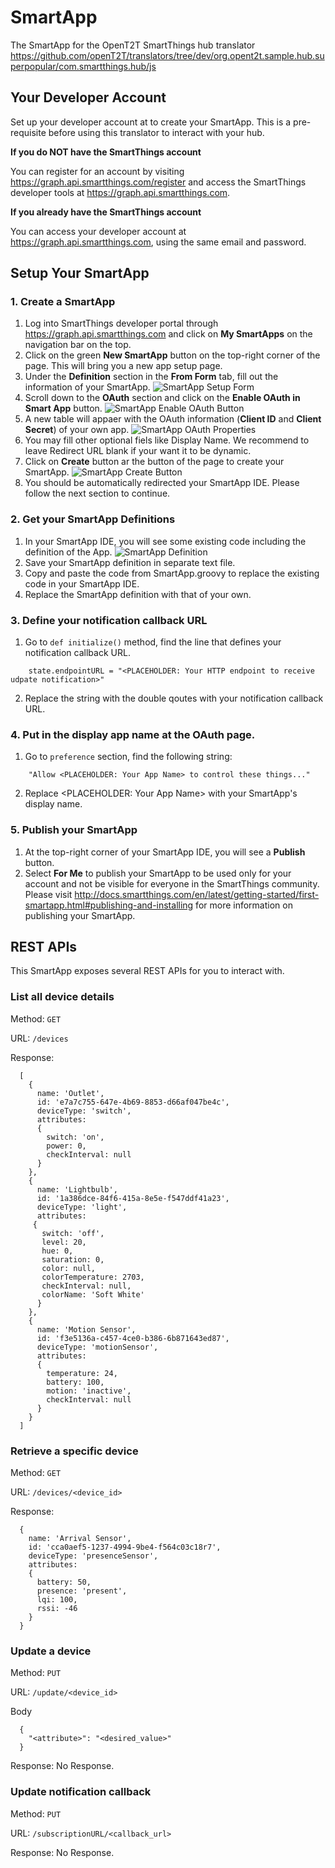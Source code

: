 # SmartApp
The SmartApp for the OpenT2T SmartThings hub translator https://github.com/openT2T/translators/tree/dev/org.opent2t.sample.hub.superpopular/com.smartthings.hub/js

## Your Developer Account
Set up your developer account at  to create your SmartApp. This is a pre-requisite before using this translator to interact with your hub.

**If you do NOT have the SmartThings account**

You can register for an account by visiting https://graph.api.smartthings.com/register and access the SmartThings developer tools at https://graph.api.smartthings.com.

**If you already have the SmartThings account**

You can access your developer account at https://graph.api.smartthings.com, using the same email and password.

## Setup Your SmartApp

### 1. Create a SmartApp
1. Log into SmartThings developer portal through https://graph.api.smartthings.com and click on **My SmartApps** on the navigation bar on the top.
2. Click on the green **New SmartApp** button on the top-right corner of the page. This will bring you a new app setup page.
3. Under the **Definition** section in the **From Form** tab, fill out the information of your SmartApp.
![SmartApp Setup Form](./img/SmartAppSetup.PNG)
4. Scroll down to the **OAuth** section and click on the **Enable OAuth in Smart App** button.
![SmartApp Enable OAuth Button](./img/SmartAppOauthSetup1.PNG)
5. A new table will appaer with the OAuth information (**Client ID** and **Client Secret**) of your own app.
![SmartApp OAuth Properties](./img/SmartAppOauthSetup2.PNG)
6. You may fill other optional fiels like Display Name. We recommend to leave Redirect URL blank if your want it to be dynamic.
7. Click on **Create** button ar the button of the page to create your SmartApp.
![SmartApp Create Button](./img/SmartAppCreate.PNG)
8. You should be automatically redirected your SmartApp IDE. Please follow the next section to continue.

### 2. Get your SmartApp Definitions
1. In your SmartApp IDE, you will see some existing code including the definition of the App.
![SmartApp Definition](./img/SmartAppDefinition.PNG)
2. Save your SmartApp definition in separate text file.
3. Copy and paste the code from SmartApp.groovy to replace the existing code in your SmartApp IDE.
4. Replace the SmartApp definition with that of your own.

### 3. Define your notification callback URL
1. Go to `def initialize()` method, find the line that defines your notification callback URL.
```
    state.endpointURL = "<PLACEHOLDER: Your HTTP endpoint to receive udpate notification>"
``` 
2. Replace the string with the double qoutes with your notification callback URL.

### 4. Put in the display app name at the OAuth page.
1. Go to `preference` section, find the following string:
```
    "Allow <PLACEHOLDER: Your App Name> to control these things..."
``` 
2. Replace <PLACEHOLDER: Your App Name> with your SmartApp's display name.

### 5. Publish your SmartApp
1. At the top-right corner of your SmartApp IDE, you will see a **Publish** button.
2. Select **For Me** to publish your SmartApp to be used only for your account and not be visible for everyone in the SmartThings community. Please visit http://docs.smartthings.com/en/latest/getting-started/first-smartapp.html#publishing-and-installing for more information on publishing your SmartApp.

## REST APIs
This SmartApp exposes several REST APIs for you to interact with.
### List all device details
Method: `GET`

URL: `/devices`

Response:
```
  [ 
    { 
      name: 'Outlet',
      id: 'e7a7c755-647e-4b69-8853-d66af047be4c',
      deviceType: 'switch',
      attributes: 
      {
        switch: 'on', 
        power: 0, 
        checkInterval: null 
      } 
    },
    { 
      name: 'Lightbulb',
      id: '1a386dce-84f6-415a-8e5e-f547ddf41a23',
      deviceType: 'light',
      attributes:
     { 
       switch: 'off',
       level: 20,
       hue: 0,
       saturation: 0,
       color: null,
       colorTemperature: 2703,
       checkInterval: null,
       colorName: 'Soft White' 
      } 
    },
    {
      name: 'Motion Sensor',
      id: 'f3e5136a-c457-4ce0-b386-6b871643ed87',
      deviceType: 'motionSensor',
      attributes:
      {
        temperature: 24,
        battery: 100,
        motion: 'inactive',
        checkInterval: null
      } 
    }
  ]
 ``` 
### Retrieve a specific device 
Method: `GET`

URL: `/devices/<device_id>`

Response:
```
  { 
    name: 'Arrival Sensor',
    id: 'cca0aef5-1237-4994-9be4-f564c03c18r7',
    deviceType: 'presenceSensor',
    attributes: 
    { 
      battery: 50, 
      presence: 'present', 
      lqi: 100, 
      rssi: -46 
    } 
  }
```
### Update a device
Method: `PUT`

URL: `/update/<device_id>`

Body
```
  {
    "<attribute>": "<desired_value>"
  }
```
Response: No Response.

### Update notification callback 
Method: `PUT`

URL: `/subscriptionURL/<callback_url>`

Response: No Response.
